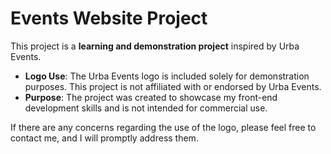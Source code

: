 # Events Website Project

This project is a **learning and demonstration project** inspired by Urba Events. 

- **Logo Use**: The Urba Events logo is included solely for demonstration purposes. This project is not affiliated with or endorsed by Urba Events.
- **Purpose**: The project was created to showcase my front-end development skills and is not intended for commercial use.

If there are any concerns regarding the use of the logo, please feel free to contact me, and I will promptly address them.
